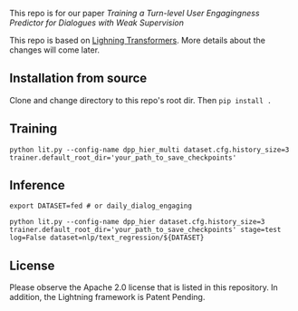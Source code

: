 This repo is for our paper _Training a Turn-level User Engagingness Predictor for Dialogues with Weak Supervision_

This repo is based on [Lighning Transformers](https://github.com/PyTorchLightning/lightning-transformers).
More details about the changes will come later.


## Installation from source

Clone and change directory to this repo's root dir.
Then `pip install .`

## Training

`python lit.py --config-name dpp_hier_multi dataset.cfg.history_size=3 trainer.default_root_dir='your_path_to_save_checkpoints'`

## Inference

```
export DATASET=fed # or daily_dialog_engaging

python lit.py --config-name dpp_hier dataset.cfg.history_size=3 trainer.default_root_dir='your_path_to_save_checkpoints' stage=test log=False dataset=nlp/text_regression/${DATASET}
```

## License

Please observe the Apache 2.0 license that is listed in this repository. In addition, the Lightning framework is Patent Pending.
